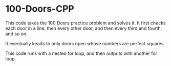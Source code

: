 # 100-Doors-CPP

This code takes the 100 Doors practice problem and solves it. It first checks each door in a line, then every other door, and then every third and fourth, and so on.

It eventually keads to only doors open whose numbers are perfect squares.

This code runs with a nested for loop, and then outputs with another for loop.
